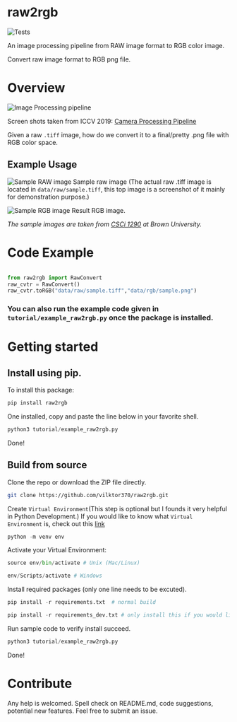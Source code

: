 # raw2rgb
![Tests](https://github.com/vilktor370/raw2rgb/actions/workflows/tests.yml/badge.svg)


An image processing pipeline from RAW image format to RGB color image.

Convert raw image format to RGB png file.

# Overview
![Image Processing pipeline](assets/image_processing_pipeline.png)

Screen shots taken from ICCV 2019: [Camera Processing Pipeline](https://www.eecs.yorku.ca/~mbrown/ICCV2019_Brown.html)

Given a raw `.tiff` image, how do we convert it to a final/pretty .png file with RGB color space.


## Example Usage
![Sample RAW image](assets/example_raw.png)
Sample raw image (The actual raw .tiff image is located in `data/raw/sample.tiff`, this top image is a screenshot of it mainly for demonstration purpose.)


![Sample RGB image](assets/example_rgb.png)
Result RGB image.

*The sample images are taken from [CSCi 1290](https://cs.brown.edu/courses/csci1290/labs/lab_raw/index.html) at Brown University.*

# Code Example

```python

from raw2rgb import RawConvert
raw_cvtr = RawConvert()
raw_cvtr.toRGB("data/raw/sample.tiff","data/rgb/sample.png")

```
### You can also run the example code given in `tutorial/example_raw2rgb.py` once the package is installed.


# Getting started

## Install using pip.


To install this package:

```bash
pip install raw2rgb
```

One installed, copy and paste the line below in your favorite shell.

```python
python3 tutorial/example_raw2rgb.py
```

Done!

## Build from source

Clone the repo or download the ZIP file directly.

```bash
git clone https://github.com/vilktor370/raw2rgb.git
```


Create `Virtual Environment`(This step is optional but I founds it very helpful in Python Development.) If you would like to know what `Virtual Environment` is, check out this [link](https://realpython.com/python-virtual-environments-a-primer/#:~:text=One%20of%20your%20projects%20might,use%20a%20Python%20virtual%20environment.)


```python
python -m venv env
```

Activate your Virtual Environment:

```python
source env/bin/activate # Unix (Mac/Linux)

env/Scripts/activate # Windows
```

Install required packages (only one line needs to be excuted).

```python
pip install -r requirements.txt  # normal build

pip install -r requirements_dev.txt # only install this if you would like to run style-checking, tests cases.
```

Run sample code to verify install succeed.

```python
python3 tutorial/example_raw2rgb.py
```

Done!

# Contribute
Any help is welcomed. Spell check on README.md, code suggestions, potential new features. Feel free to submit an issue.
<!-- # Theory
## Normalization

## White balancing

## Debayering/Demoasicing

## Mapping to sRGB

## Color manipulation

## Gamma Correction -->
